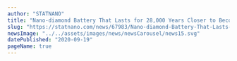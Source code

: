 ```yaml
---
author: "STATNANO"
title: "Nano-diamond Battery That Lasts for 28,000 Years Closer to Becoming Commercial Product"
slug: "https://statnano.com/news/67983/Nano-diamond-Battery-That-Lasts-for-28-000-Years-Closer-to-Becoming-Commercial-Product#ixzz6lQT1Olkr"
newsImage: "../../assets/images/news/newsCarousel/news15.svg"
datePublished: "2020-09-19"
pageName: true
---
```

